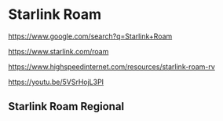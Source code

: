 # Starlink Roam
https://www.google.com/search?q=Starlink+Roam

https://www.starlink.com/roam

https://www.highspeedinternet.com/resources/starlink-roam-rv

https://youtu.be/5VSrHojL3PI

## Starlink Roam Regional
